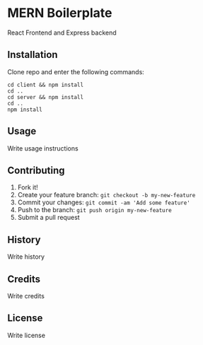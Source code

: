 # MERN Boilerplate

React Frontend and Express backend

## Installation

Clone repo and enter the following commands:

```
cd client && npm install
cd ..
cd server && npm install
cd ..
npm install
```

## Usage

Write usage instructions

## Contributing

1. Fork it!
2. Create your feature branch: `git checkout -b my-new-feature`
3. Commit your changes: `git commit -am 'Add some feature'`
4. Push to the branch: `git push origin my-new-feature`
5. Submit a pull request

## History

Write history

## Credits

Write credits

## License

Write license
